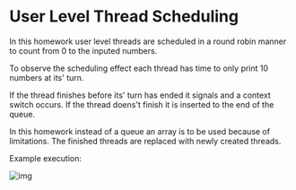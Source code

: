 # User Level Thread Scheduling
In this homework user level threads are scheduled in a round robin manner to count from 0 to the inputed numbers. 

To observe the scheduling effect each thread has time to only print 10 numbers at its' turn. 

If the thread finishes before its' turn has ended it signals and a context switch occurs.
If the thread doens't finish it is inserted to the end of the queue. 

In this homework instead of a queue an array is to be used because of limitations. The finished threads are replaced with newly created threads.

Example execution: 

![img](https://i.imgur.com/2tVkIz9.png)
